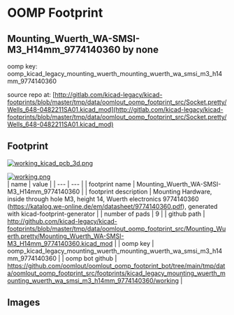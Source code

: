 # OOMP Footprint  
## Mounting_Wuerth_WA-SMSI-M3_H14mm_9774140360  by none  
  
oomp key: oomp_kicad_legacy_mounting_wuerth_mounting_wuerth_wa_smsi_m3_h14mm_9774140360  
  
source repo at: [http://gitlab.com/kicad-legacy/kicad-footprints/blob/master/tmp/data/oomlout_oomp_footprint_src/Socket.pretty/Wells_648-0482211SA01.kicad_mod](http://gitlab.com/kicad-legacy/kicad-footprints/blob/master/tmp/data/oomlout_oomp_footprint_src/Socket.pretty/Wells_648-0482211SA01.kicad_mod)  
## Footprint  
  
[![working_kicad_pcb_3d.png](working_kicad_pcb_3d_600.png)](working_kicad_pcb_3d.png)  
  
[![working.png](working_600.png)](working.png)  
| name | value | 
| --- | --- | 
| footprint name | Mounting_Wuerth_WA-SMSI-M3_H14mm_9774140360 | 
| footprint description | Mounting Hardware, inside through hole M3, height 14, Wuerth electronics 9774140360 (https://katalog.we-online.de/em/datasheet/9774140360.pdf), generated with kicad-footprint-generator | 
| number of pads | 9 | 
| github path | http://github.com/kicad-legacy/kicad-footprints/blob/master/tmp/data/oomlout_oomp_footprint_src/Mounting_Wuerth.pretty/Mounting_Wuerth_WA-SMSI-M3_H14mm_9774140360.kicad_mod | 
| oomp key | oomp_kicad_legacy_mounting_wuerth_mounting_wuerth_wa_smsi_m3_h14mm_9774140360 | 
| oomp bot github | https://github.com/oomlout/oomlout_oomp_footprint_bot/tree/main/tmp/data/oomlout_oomp_footprint_src/footprints/kicad_legacy_mounting_wuerth_mounting_wuerth_wa_smsi_m3_h14mm_9774140360/working | 
## Images  
